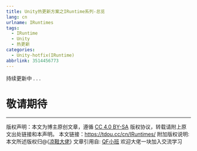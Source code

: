```yaml
---
title: Unity热更新方案之IRuntime系列-总览
lang: cn
urlname: IRuntimes
tags:
  - IRuntime
  - Unity
  - 热更新
categories:
  - Unity-hotfix(IRuntime)
abbrlink: 3514456773
---
```


持续更新中 . . .


# 敬请期待


--- 

版权声明：本文为博主原创文章，遵循 [CC 4.0 BY-SA](http://creativecommons.org/licenses/by-sa/4.0/) 版权协议，转载请附上原文出处链接和本声明。
本文链接：https://tdou.cc/cn/IRuntimes/
附加版权说明: 本文所述版权归@{[凉鞋大佬](https://github.com/liangxiegame)}
文章引用自: [QF小班](http://master.liangxiegame.com/master/intro) 欢迎大佬一块加入交流学习